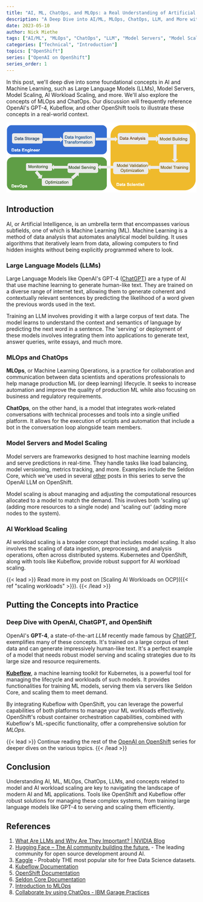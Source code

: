 ```yaml
---
title: "AI, ML, ChatOps, and MLOps: a Real Understanding of Artificial Intelligence"
description: "A Deep Dive into AI/ML, MLOps, ChatOps, LLM, and More with OpenShift"
date: 2023-05-10
author: Nick Miethe
tags: ["AI/ML", "MLOps", "ChatOps", "LLM", "Model Servers", "Model Scaling", "AI Workload Scaling", "OpenAI", "ChatGPT", "Kubeflow", "OpenShift"]
categories: ["Technical", "Introduction"]
topics: ["OpenShift"]
series: ["OpenAI on OpenShift"]
series_order: 1
---
```


In this post, we'll deep dive into some foundational concepts in AI and Machine Learning, such as Large Language Models (LLMs), Model Servers, Model Scaling, AI Workload Scaling, and more. We'll also explore the concepts of MLOps and ChatOps. Our discussion will frequently reference OpenAI's GPT-4, Kubeflow, and other OpenShift tools to illustrate these concepts in a real-world context.

![](ai-workflow.png "[OpenDataHub.io](https://opendatahub.io)")

## Introduction

AI, or Artificial Intelligence, is an umbrella term that encompasses various subfields, one of which is Machine Learning (ML). Machine Learning is a method of data analysis that automates analytical model building. It uses algorithms that iteratively learn from data, allowing computers to find hidden insights without being explicitly programmed where to look.

### Large Language Models (LLMs)

Large Language Models like OpenAI's GPT-4 ([ChatGPT](https://chat.openai.com)) are a type of AI that use machine learning to generate human-like text. They are trained on a diverse range of internet text, allowing them to generate coherent and contextually relevant sentences by predicting the likelihood of a word given the previous words used in the text.

Training an LLM involves providing it with a large corpus of text data. The model learns to understand the context and semantics of language by predicting the next word in a sentence. The 'serving' or deployment of these models involves integrating them into applications to generate text, answer queries, write essays, and much more.

### MLOps and ChatOps

**MLOps**, or Machine Learning Operations, is a practice for collaboration and communication between data scientists and operations professionals to help manage production ML (or deep learning) lifecycle. It seeks to increase automation and improve the quality of production ML while also focusing on business and regulatory requirements.

**ChatOps**, on the other hand, is a model that integrates work-related conversations with technical processes and tools into a single unified platform. It allows for the execution of scripts and automation that include a bot in the conversation loop alongside team members.

### Model Servers and Model Scaling

Model servers are frameworks designed to host machine learning models and serve predictions in real-time. They handle tasks like load balancing, model versioning, metrics tracking, and more. Examples include the Seldon Core, which we've used in several [other](/series/openai-on-openshift/) posts in this series to serve the OpenAI LLM on OpenShift.

Model scaling is about managing and adjusting the computational resources allocated to a model to match the demand. This involves both 'scaling up' (adding more resources to a single node) and 'scaling out' (adding more nodes to the system).

### AI Workload Scaling

AI workload scaling is a broader concept that includes model scaling. It also involves the scaling of data ingestion, preprocessing, and analysis operations, often across distributed systems. Kubernetes and OpenShift, along with tools like Kubeflow, provide robust support for AI workload scaling.

{{< lead >}}
Read more in my post on [Scaling AI Workloads on OCP]({{< ref "scaling workloads" >}}).
{{< /lead >}}

## Putting the Concepts into Practice

### Deep Dive with OpenAI, ChatGPT, and OpenShift

OpenAI's **GPT-4**, a state-of-the-art *LLM* recently made famous by [ChatGPT](https://chat.openai.com), exemplifies many of these concepts. It's trained on a large corpus of text data and can generate impressively human-like text. It's a perfect example of a model that needs robust model serving and scaling strategies due to its large size and resource requirements.

[**Kubeflow**]((https://www.kubeflow.org/docs/)), a machine learning toolkit for Kubernetes, is a powerful tool for managing the lifecycle and workloads of such models. It provides functionalities for training ML models, serving them via servers like Seldon Core, and scaling them to meet demand.

By integrating Kubeflow with OpenShift, you can leverage the powerful capabilities of both platforms to manage your ML workloads effectively. OpenShift's robust container orchestration capabilities, combined with Kubeflow's ML-specific functionality, offer a comprehensive solution for *MLOps*.

{{< lead >}}
Continue reading the rest of the [OpenAI on OpenShift](/series/openai-on-openshift/) series for deeper dives on the various topics.
{{< /lead >}}

## Conclusion

Understanding AI, ML, MLOps, ChatOps, LLMs, and concepts related to model and AI workload scaling are key to navigating the landscape of modern AI and ML applications. Tools like OpenShift and Kubeflow offer robust solutions for managing these complex systems, from training large language models like GPT-4 to serving and scaling them efficiently.

## References

1. [What Are LLMs and Why Are They Important? | NVIDIA Blog](https://blogs.nvidia.com/blog/2023/01/26/what-are-large-language-models-used-for/)
2. [Hugging Face – The AI community building the future.](https://huggingface.co/) - The leading community for open source development around AI.
3. [Kaggle](https://www.kaggle.com/datasets) - Probably THE most popular site for free Data Science datasets.
4. [Kubeflow Documentation](https://www.kubeflow.org/docs/)
5. [OpenShift Documentation](https://docs.openshift.com/)
6. [Seldon Core Documentation](https://docs.seldon.io/projects/seldon-core/en/latest/)
7. [Introduction to MLOps](https://cloud.google.com/architecture/mlops-continuous-delivery-and-automation-pipelines-in-machine-learning)
8. [Collaborate by using ChatOps - IBM Garage Practices](https://www.ibm.com/garage/method/practices/manage/chatops/)
